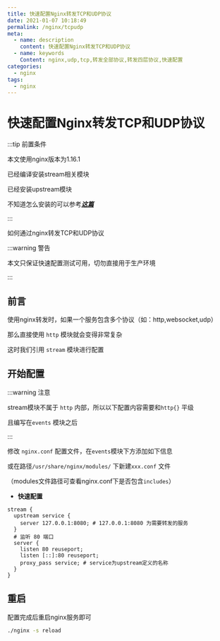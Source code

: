 ```yaml
---
title: 快速配置Nginx转发TCP和UDP协议
date: 2021-01-07 10:18:49
permalink: /nginx/tcpudp
meta:
  - name: description
    content: 快速配置Nginx转发TCP和UDP协议
  - name: keywords
    Content: nginx,udp,tcp,转发全部协议,转发四层协议,快速配置
categories:
  - nginx
tags:
  - nginx
---
```

# 快速配置Nginx转发TCP和UDP协议

:::tip 前置条件

本文使用nginx版本为1.16.1

已经编译安装stream相关模块

已经安装upstream模块

不知道怎么安装的可以参考[***这篇***](https://taixingyiji.com/nginx/linuxbuild/onepointsixteen/)

:::

如何通过nginx转发TCP和UDP协议

<!-- more -->

:::warning 警告

本文只保证快速配置测试可用，切勿直接用于生产环境

:::


## 前言

使用nginx转发时，如果一个服务包含多个协议（如：http,websocket,udp）

那么直接使用 `http` 模块就会变得非常复杂

这时我们引用 `stream` 模块进行配置

## 开始配置

:::warning 注意

stream模块不属于 `http` 内部，所以以下配置内容需要和`http{}` 平级

且编写在`events` 模块之后

:::

修改 `nginx.conf` 配置文件，在`events`模块下方添加如下信息

或在路径`/usr/share/nginx/modules/` 下新建`xxx.conf` 文件

（modules文件路径可查看nginx.conf下是否包含`includes`）

* **快速配置**

```properties
stream { 
  upstream service {
  	server 127.0.0.1:8080; # 127.0.0.1:8080 为需要转发的服务
  }
  # 监听 80 端口
  server { 
    listen 80 reuseport; 
    listen [::]:80 reuseport; 
    proxy_pass service; # service为upstream定义的名称
  }
}
```

## 重启

配置完成后重启nginx服务即可

```bash
./nginx -s reload
```




